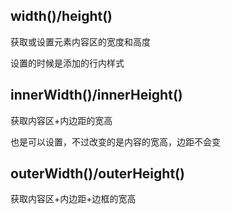 ## width()/height()

获取或设置元素内容区的宽度和高度

设置的时候是添加的行内样式

## innerWidth()/innerHeight()

获取内容区+内边距的宽高

也是可以设置，不过改变的是内容的宽高，边距不会变

## outerWidth()/outerHeight()

获取内容区+内边距+边框的宽高